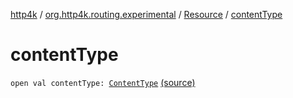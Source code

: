 [http4k](../../index.md) / [org.http4k.routing.experimental](../index.md) / [Resource](index.md) / [contentType](./content-type.md)

# contentType

`open val contentType: `[`ContentType`](../../org.http4k.core/-content-type/index.md) [(source)](https://github.com/http4k/http4k/blob/master/http4k-incubator/src/main/kotlin/org/http4k/routing/experimental/Resource.kt#L29)